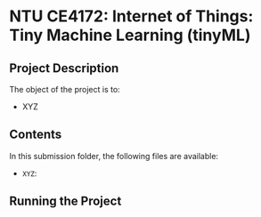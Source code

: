 # NTU CE4172: Internet of Things: Tiny Machine Learning (tinyML)

## Project Description
The object of the project is to:
- XYZ

## Contents
In this submission folder, the following files are available:
- ```XYZ```: 


## Running the Project

